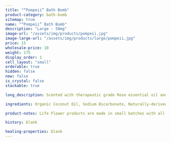 ```yaml
---
title: "“Pompeii” Bath Bomb"
product-category: bath-bomb
sitemap: true
name: "“Pompeii” Bath Bomb"
description: "Large - 50mg"
image-url: "/assets/img/products/pompeii.jpg"
image-large-url: "/assets/img/products/large/pompeii.jpg"
price: 15
wholesale-price: 10
weight: 175
display_order: 1
cell_layout: "small"
orderable: true
hidden: false
new: false
is_crystal: false
stackable: true

long_description: Scented with therapeutic grade Rose essential oil and activated charcoal. The Pompeii is the perfect day time or night time relaxation bomb. Natural sodium bicarbonate + epsom salt relieve inflammation of achy muscles and joints while activated charcoal binds to toxins in our pores and pulls it out- since we come into contact with environmental toxins and chemicals in our everyday living, this bomb is the perfect remedy. Topped with Rose petals and Jasmine buds. Note - this product contains activated charcoal, so give your tub a little scrub when you're done.

ingredients: Organic Coconut Oil, Sodium Bicarbonate, Naturally-derived Citric Acid, Corn Starch, Epsom Salt, Organic Herbs, Plant-based Color, Witch Hazel, Cleansed & Charged Crystal.

product-notes: Life Flower products are made in small batches with all-natural and boutique ingredients. Most orders are processed within 3 days of being placed.

history: blank

healing-properties: blank
---
```

